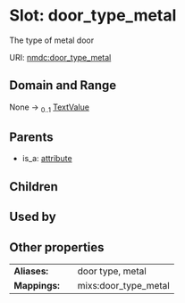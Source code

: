 
# Slot: door_type_metal


The type of metal door

URI: [nmdc:door_type_metal](https://microbiomedata/meta/door_type_metal)


## Domain and Range

None &#8594;  <sub>0..1</sub> [TextValue](TextValue.md)

## Parents

 *  is_a: [attribute](attribute.md)

## Children


## Used by


## Other properties

|  |  |  |
| --- | --- | --- |
| **Aliases:** | | door type, metal |
| **Mappings:** | | mixs:door_type_metal |

